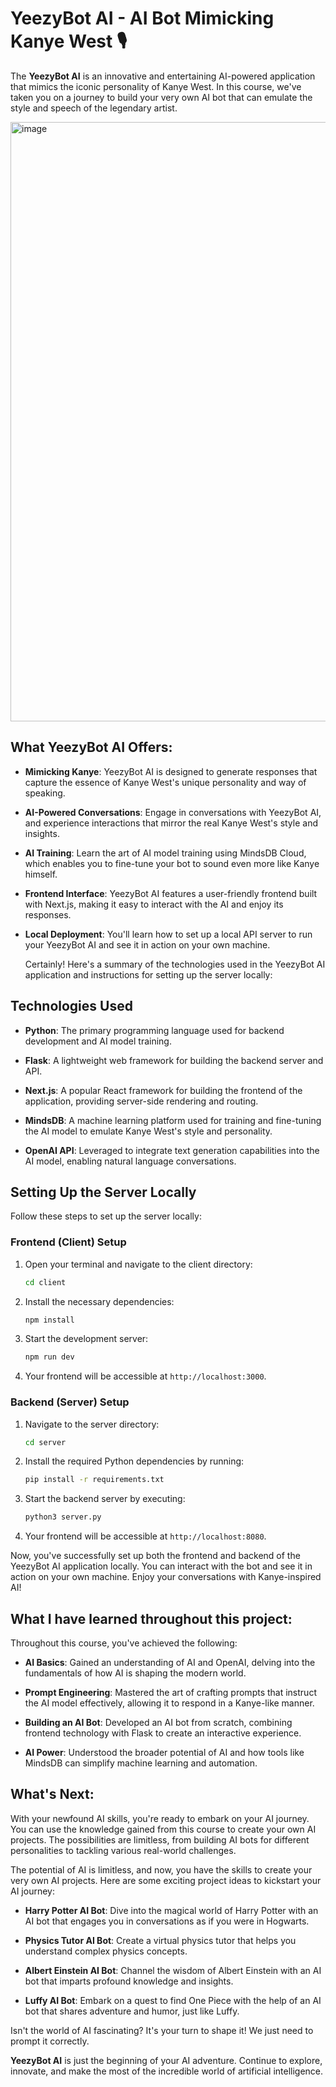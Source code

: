 # YeezyBot AI - AI Bot Mimicking Kanye West 🎙️

The **YeezyBot AI** is an innovative and entertaining AI-powered application that mimics the iconic personality of Kanye West. In this course, we've taken you on a journey to build your very own AI bot that can emulate the style and speech of the legendary artist.

<img width="959" alt="image" src="https://github.com/ankitrout2903/YeezyBot-AI/assets/88599131/33fceddc-f98a-4028-a51d-8d4cc76198b5">



## What YeezyBot AI Offers:

- **Mimicking Kanye**: YeezyBot AI is designed to generate responses that capture the essence of Kanye West's unique personality and way of speaking.

- **AI-Powered Conversations**: Engage in conversations with YeezyBot AI, and experience interactions that mirror the real Kanye West's style and insights.

- **AI Training**: Learn the art of AI model training using MindsDB Cloud, which enables you to fine-tune your bot to sound even more like Kanye himself.

- **Frontend Interface**: YeezyBot AI features a user-friendly frontend built with Next.js, making it easy to interact with the AI and enjoy its responses.

- **Local Deployment**: You'll learn how to set up a local API server to run your YeezyBot AI and see it in action on your own machine.

  Certainly! Here's a summary of the technologies used in the YeezyBot AI application and instructions for setting up the server locally:

## Technologies Used

- **Python**: The primary programming language used for backend development and AI model training.

- **Flask**: A lightweight web framework for building the backend server and API.

- **Next.js**: A popular React framework for building the frontend of the application, providing server-side rendering and routing.

- **MindsDB**: A machine learning platform used for training and fine-tuning the AI model to emulate Kanye West's style and personality.

- **OpenAI API**: Leveraged to integrate text generation capabilities into the AI model, enabling natural language conversations.

## Setting Up the Server Locally

Follow these steps to set up the server locally:

### Frontend (Client) Setup

1. Open your terminal and navigate to the client directory:

   ```bash
   cd client
   ```

2. Install the necessary dependencies:

   ```bash
   npm install
   ```

3. Start the development server:

   ```bash
   npm run dev
   ```

4. Your frontend will be accessible at `http://localhost:3000`.

### Backend (Server) Setup

1. Navigate to the server directory:

   ```bash
   cd server
   ```

2. Install the required Python dependencies by running:

   ```bash
   pip install -r requirements.txt
   ```

3. Start the backend server by executing:

   ```bash
   python3 server.py
   ```

4. Your frontend will be accessible at `http://localhost:8080`.

Now, you've successfully set up both the frontend and backend of the YeezyBot AI application locally. You can interact with the bot and see it in action on your own machine. Enjoy your conversations with Kanye-inspired AI!

## What I have learned throughout this project:

Throughout this course, you've achieved the following:

- **AI Basics**: Gained an understanding of AI and OpenAI, delving into the fundamentals of how AI is shaping the modern world.

- **Prompt Engineering**: Mastered the art of crafting prompts that instruct the AI model effectively, allowing it to respond in a Kanye-like manner.

- **Building an AI Bot**: Developed an AI bot from scratch, combining frontend technology with Flask to create an interactive experience.

- **AI Power**: Understood the broader potential of AI and how tools like MindsDB can simplify machine learning and automation.

## What's Next:

With your newfound AI skills, you're ready to embark on your AI journey. You can use the knowledge gained from this course to create your own AI projects. The possibilities are limitless, from building AI bots for different personalities to tackling various real-world challenges.













The potential of AI is limitless, and now, you have the skills to create your very own AI projects. Here are some exciting project ideas to kickstart your AI journey:

- **Harry Potter AI Bot**: Dive into the magical world of Harry Potter with an AI bot that engages you in conversations as if you were in Hogwarts.

- **Physics Tutor AI Bot**: Create a virtual physics tutor that helps you understand complex physics concepts.

- **Albert Einstein AI Bot**: Channel the wisdom of Albert Einstein with an AI bot that imparts profound knowledge and insights.

- **Luffy AI Bot**: Embark on a quest to find One Piece with the help of an AI bot that shares adventure and humor, just like Luffy.

Isn't the world of AI fascinating? It's your turn to shape it! We just need to prompt it correctly.






**YeezyBot AI** is just the beginning of your AI adventure. Continue to explore, innovate, and make the most of the incredible world of artificial intelligence.
